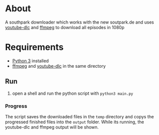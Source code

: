 # About
A southpark downloader which works with the new soutpark.de and uses [youtube-dlc](https://github.com/blackjack4494/yt-dlc) and [ffmpeg](https://github.com/FFmpeg/FFmpeg) to download all episodes in 1080p

# Requirements
 - [Python 3](https://www.python.org/downloads/) installed
 - [ffmpeg](https://github.com/FFmpeg/FFmpeg) and [youtube-dlc](https://github.com/blackjack4494/yt-dlc) in the same directory

## Run
 1. open a shell and run the python script with `python3 main.py`

### Progress
The script saves the downloaded files in the `temp` directory and copys the progressed finished files into the `output` folder. While its running, the youtube-dlc and ffmpeg output will be shown.
